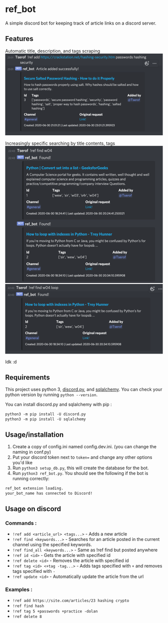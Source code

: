 # ref_bot
A simple discord bot for keeping track of article links on a discord server.

## Features
Automatic title, description, and tags scraping
![scraping](/screens/scraping.png)

Increasingly specific searching by title contents, tags
![find1](/screens/find1.png)
![find2](/screens/find2.png)

Idk :d

## Requirements
This project uses python 3, [discord.py](https://github.com/Rapptz/discord.py), and [sqlalchemy](https://www.sqlalchemy.org).
You can check your python version by running `python --version`.

You can install discord.py and sqlalchemy with pip : 
```
python3 -m pip install -U discord.py
python3 -m pip install -U sqlalchemy
```

## Usage/installation
1. Create a copy of config.ini named config.dev.ini. (you can change the naming in conf.py)
2. Put your discord token next to `token=` and change any other options you'd like
3. Run `python3 setup_db.py`, this will create the database for the bot.
4. Run `python3 ref_bot.py`. You should see the following if the bot is running correctly:
```
ref_bot extension loading.
your_bot_name has connected to Discord!
```

## Usage on discord
### Commands : 
* `!ref add <article_url> <tags...>` - Adds a new article
* `!ref find <keywords...>` - Searches for an article posted in the current channel using the specified keywords.
* `!ref find_all <keywords...>` - Same as !ref find but posted anywhere
* `!ref id <id>` - Gets the article with specified id
* `!ref delete <id>` - Removes the article with specified id
* `!ref tag <id> <+tag -tag...>` - Adds tags specified with `+` and removes tags specified with `-`
* `!ref update <id>` - Automatically update the article from the url

### Examples : 
* `!ref add https://site.com/articles/23 hashing crypto`
* `!ref find hash`
* `!ref tag 5 +passwords +practice -dolan`
* `!ref delete 8`
